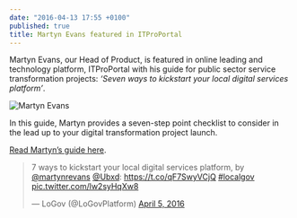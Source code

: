 ```yaml
---
date: "2016-04-13 17:55 +0100"
published: true
title: Martyn Evans featured in ITProPortal
---
```



Martyn Evans, our Head of Product, is featured in online leading and technology platform, ITProPortal with his guide for public sector service transformation projects: <i>‘Seven ways to kickstart your local digital services platform’</i>.<br/>

![Martyn Evans](http://i1291.photobucket.com/albums/b548/grammccram/Screen%20Shot%202016-04-14%20at%2010.17.12_zps6oqcezpo.png)

In this guide, Martyn provides a seven-step point checklist to consider in the lead up to your digital transformation project launch.<br/>

[Read Martyn’s guide here](http://www.itproportal.com/2016/04/04/seven-ways-kickstart-local-digital-services-platform/).<br/>

<p><blockquote class="twitter-tweet tw-align-center" lang="en"><p lang="en" dir="ltr">7 ways to kickstart your local digital services platform, by <a href="https://twitter.com/martynrevans">@martynrevans</a> <a href="https://twitter.com/Ubxd">@Ubxd</a>: <a href="https://t.co/qF7SwyVCjQ">https://t.co/qF7SwyVCjQ</a> <a href="https://twitter.com/hashtag/localgov?src=hash">#localgov</a> <a href="https://t.co/lw2syHqXw8">pic.twitter.com/lw2syHqXw8</a></p>&mdash; LoGov (@LoGovPlatform) <a href="https://twitter.com/LoGovPlatform/status/717308854460092416">April 5, 2016</a></blockquote> <script async src="//platform.twitter.com/widgets.js" charset="utf-8"></script>
